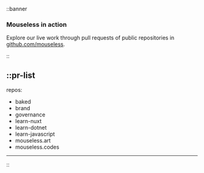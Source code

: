 ::banner

### Mouseless in action

Explore our live work through pull requests of public repositories in
[github.com/mouseless](https://github.com/mouseless).

::

::pr-list
---
repos:
  - baked
  - brand
  - governance
  - learn-nuxt
  - learn-dotnet
  - learn-javascript
  - mouseless.art
  - mouseless.codes
---
::
